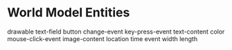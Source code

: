 # World Model Entities
drawable
text-field
button
change-event
key-press-event
text-content
color
mouse-click-event
image-content
location
time
event
width
length

